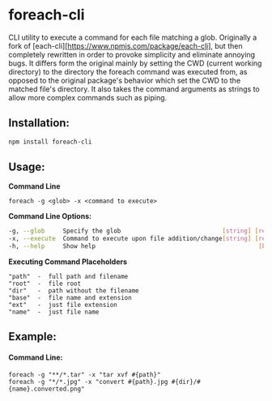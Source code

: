 # foreach-cli
CLI utility to execute a command for each file matching a glob. Originally a fork of [each-cli][https://www.npmjs.com/package/each-cli], but then completely rewritten in order to provoke simplicity and eliminate annoying bugs. It differs form the original mainly by setting the CWD (current working directory) to the directory the foreach command was executed from, as opposed to the original package's behavior which set the CWD to the matched file's directory. It also takes the command arguments as strings to allow more complex commands such as piping.


Installation:
------
```bash
npm install foreach-cli
```


Usage:
------
**Command Line**
```
foreach -g <glob> -x <command to execute>
```

**Command Line Options:**

```bash
-g, --glob     Specify the glob                            [string] [required]
-x, --execute  Command to execute upon file addition/change[string] [required]
-h, --help     Show help                                             [boolean]
```

**Executing Command Placeholders**
```
"path"  -  full path and filename
"root"  -  file root
"dir"   -  path without the filename
"base"  -  file name and extension
"ext"   -  just file extension
"name"  -  just file name
```






Example:
------
#### Command Line:
```
foreach -g "**/*.tar" -x "tar xvf #{path}"
foreach -g "*/*.jpg" -x "convert #{path}.jpg #{dir}/#{name}.converted.png"
```

